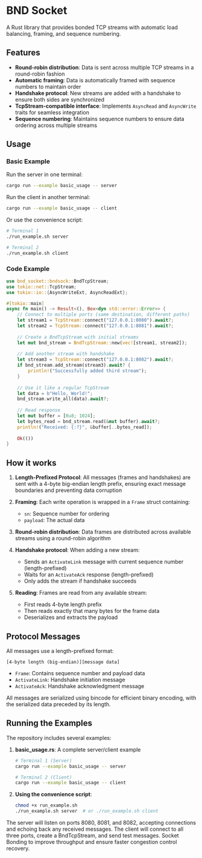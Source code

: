 # BND Socket

A Rust library that provides bonded TCP streams with automatic load balancing, framing, and sequence numbering.

## Features

- **Round-robin distribution**: Data is sent across multiple TCP streams in a round-robin fashion
- **Automatic framing**: Data is automatically framed with sequence numbers to maintain order
- **Handshake protocol**: New streams are added with a handshake to ensure both sides are synchronized
- **TcpStream-compatible interface**: Implements `AsyncRead` and `AsyncWrite` traits for seamless integration
- **Sequence numbering**: Maintains sequence numbers to ensure data ordering across multiple streams

## Usage

### Basic Example

Run the server in one terminal:
```bash
cargo run --example basic_usage -- server
```

Run the client in another terminal:
```bash
cargo run --example basic_usage -- client
```

Or use the convenience script:
```bash
# Terminal 1
./run_example.sh server

# Terminal 2
./run_example.sh client
```

### Code Example

```rust
use bnd_socket::bndsock::BndTcpStream;
use tokio::net::TcpStream;
use tokio::io::{AsyncWriteExt, AsyncReadExt};

#[tokio::main]
async fn main() -> Result<(), Box<dyn std::error::Error>> {
    // Connect to multiple ports (same destination, different paths)
    let stream1 = TcpStream::connect("127.0.0.1:8080").await?;
    let stream2 = TcpStream::connect("127.0.0.1:8081").await?;
    
    // Create a BndTcpStream with initial streams
    let mut bnd_stream = BndTcpStream::new(vec![stream1, stream2]);
    
    // Add another stream with handshake
    let stream3 = TcpStream::connect("127.0.0.1:8082").await?;
    if bnd_stream.add_stream(stream3).await? {
        println!("Successfully added third stream");
    }
    
    // Use it like a regular TcpStream
    let data = b"Hello, World!";
    bnd_stream.write_all(data).await?;
    
    // Read response
    let mut buffer = [0u8; 1024];
    let bytes_read = bnd_stream.read(&mut buffer).await?;
    println!("Received: {:?}", &buffer[..bytes_read]);
    
    Ok(())
}
```

## How it works

1. **Length-Prefixed Protocol**: All messages (frames and handshakes) are sent with a 4-byte big-endian length prefix, ensuring exact message boundaries and preventing data corruption

2. **Framing**: Each write operation is wrapped in a `Frame` struct containing:
   - `sn`: Sequence number for ordering
   - `payload`: The actual data

3. **Round-robin distribution**: Data frames are distributed across available streams using a round-robin algorithm

4. **Handshake protocol**: When adding a new stream:
   - Sends an `ActivateLink` message with current sequence number (length-prefixed)
   - Waits for an `ActivateAck` response (length-prefixed)
   - Only adds the stream if handshake succeeds

5. **Reading**: Frames are read from any available stream:
   - First reads 4-byte length prefix
   - Then reads exactly that many bytes for the frame data
   - Deserializes and extracts the payload

## Protocol Messages

All messages use a length-prefixed format:
```
[4-byte length (big-endian)][message data]
```

- `Frame`: Contains sequence number and payload data
- `ActivateLink`: Handshake initiation message  
- `ActivateAck`: Handshake acknowledgment message

All messages are serialized using bincode for efficient binary encoding, with the serialized data preceded by its length.

## Running the Examples

The repository includes several examples:

1. **basic_usage.rs**: A complete server/client example
   ```bash
   # Terminal 1 (Server)
   cargo run --example basic_usage -- server
   
   # Terminal 2 (Client)
   cargo run --example basic_usage -- client
   ```

2. **Using the convenience script**:
   ```bash
   chmod +x run_example.sh
   ./run_example.sh server  # or ./run_example.sh client
   ```

The server will listen on ports 8080, 8081, and 8082, accepting connections and echoing back any received messages. The client will connect to all three ports, create a BndTcpStream, and send test messages.
Socket Bonding to improve throughput and ensure faster congestion control recovery.
